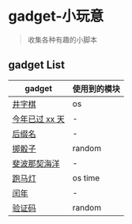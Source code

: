 # gadget-小玩意

> 收集各种有趣的小脚本

## gadget List

| gadget                              | 使用到的模块 |
| ----------------------------------- | ------------ |
| [井字棋](./井字棋.py)               | os           |
| [今年已过 xx 天](./今年已过xx天.py) | -            |
| [后缀名](./后缀名.py)               | -            |
| [掷骰子](./掷骰子.py)               | random       |
| [斐波那契海洋](./斐波那契海洋.py)   | -            |
| [跑马灯](./跑马灯.py)               | os time      |
| [闰年](./闰年.py)                   | -            |
| [验证码](./验证码.py)               | random       |
